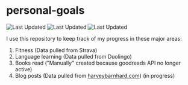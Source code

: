 # personal-goals
![Last Updated](https://img.shields.io/date/1615078414?color=FC4C02&label=Fitness%20Updated&logo=strava)
![Last Updated](https://img.shields.io/date/1615078414?color=7ac70c&label=Language%20Updated&logo=duolingo)
![Last Updated](https://img.shields.io/date/1615078414?color=e9e5cd&label=Books%20Updated&logo=goodreads)

I use this repository to keep track of my progress in these major areas:

1. Fitness (Data pulled from Strava)
2. Language learning (Data pulled from Duolingo)
3. Books read ("Manually" created because goodreads API no longer active)
4. Blog posts (Data pulled from [harveybarnhard.com](https://harveybarnhard.com)) (in progress)
